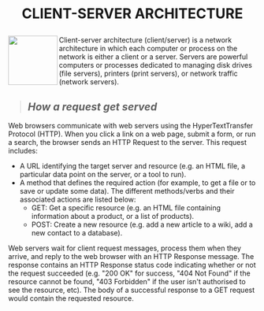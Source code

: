 # <p align="center"> CLIENT-SERVER ARCHITECTURE</p>
<img src="https://encrypted-tbn0.gstatic.com/images?q=tbn:ANd9GcS5GctqQWNsX3wJ7PesmwvMvtM03uMHnmPAiqybExC_pAxvLrfPDQ" height="100"  align="left">    Client-server architecture (client/server) is a network architecture in which each computer or process on the network is either a client or a server. Servers are powerful computers or processes dedicated to managing disk drives (file servers), printers (print servers), or network traffic (network servers).

> ## _How a request get served_
 Web browsers communicate with web servers using the HyperTextTransfer Protocol (HTTP). When you click a link on a web page, submit a form, or run a search, the browser sends an HTTP Request to the server.
 This request includes:
 * A URL identifying the target server and resource (e.g. an HTML file, a particular data point on the server, or a tool to run).
* A method that defines the required action (for example, to get a file or to save or update some data). The different methods/verbs and their associated actions are listed below:
     * GET: Get a specific resource (e.g. an HTML file containing information about a product, or a list of products).
    * POST: Create a new resource (e.g. add a new article to a wiki, add a new contact to a database).

Web servers wait for client request messages, process them when they arrive, and reply to the web browser with an HTTP Response message. The response contains an HTTP Response status code indicating whether or not the request succeeded (e.g. "200 OK" for success, "404 Not Found" if the resource cannot be found, "403 Forbidden" if the user isn't authorised to see the resource, etc). The body of a successful response to a GET request would contain the requested resource.


